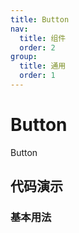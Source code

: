 ```yaml
---
title: Button
nav:
  title: 组件
  order: 2
group:
  title: 通用
  order: 1
---
```


# Button

Button

## 代码演示

### 基本用法

<code src="./demo/basic.tsx"></code>

<API src="./index.tsx"></API>